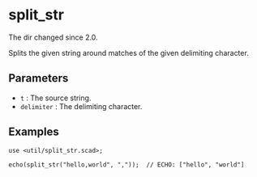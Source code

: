 # split_str

The dir changed since 2.0. 

Splits the given string around matches of the given delimiting character. 

## Parameters

- `t` : The source string.
- `delimiter` : The delimiting character.

## Examples
    
	use <util/split_str.scad>;
	
	echo(split_str("hello,world", ","));  // ECHO: ["hello", "world"]

